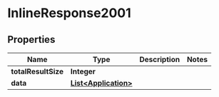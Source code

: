 

# InlineResponse2001

## Properties

Name | Type | Description | Notes
------------ | ------------- | ------------- | -------------
**totalResultSize** | **Integer** |  | 
**data** | [**List&lt;Application&gt;**](Application.md) |  | 



